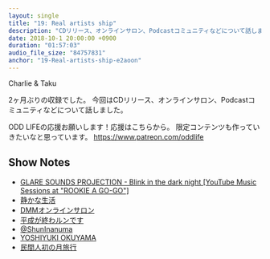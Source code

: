 ```yaml
---
layout: single
title: "19: Real artists ship"
description: "CDリリース、オンラインサロン、Podcastコミュニティなどについて話しました。"
date: 2018-10-1 20:00:00 +0900
duration: "01:57:03"
audio_file_size: "84757831"
anchor: "19-Real-artists-ship-e2aoon"
---
```

Charlie & Taku

2ヶ月ぶりの収録でした。
今回はCDリリース、オンラインサロン、Podcastコミュニティなどについて話しました。

ODD LIFEの応援お願いします！応援はこちらから。
限定コンテンツも作っていきたいなと思っています。
https://www.patreon.com/oddlife

## Show Notes
- [GLARE SOUNDS PROJECTION - Blink in the dark night [YouTube Music Sessions at "ROOKIE A GO-GO"]](https://youtu.be/teWbNRlcrug)
- [静かな生活](https://odd-life.shop/items/5ba8fd22a6e6ee0bb3000046)
- [DMMオンラインサロン](https://lounge.dmm.com)
- [平成が終わルンです](http://talking-tshirts.com/heiseigaowarundesu/)
- [@ShunInanuma](https://twitter.com/ShunInanuma)
- [YOSHIYUKI OKUYAMA](http://y-okuyama.com)
- [民間人初の月旅行](https://toyokeizai.net/articles/-/238271)